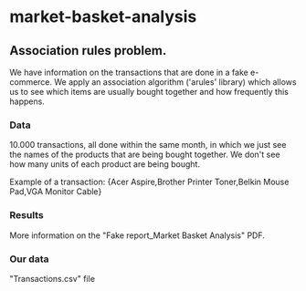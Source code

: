 # market-basket-analysis
## Association rules problem.

We have information on the transactions that are done in a fake e-commerce. We apply an association algorithm ('arules' library) which allows us to see which items are usually bought together and how frequently this happens. 

### Data
10.000 transactions, all done within the same month, in which we just see the names of the products that are being bought together.
We don't see how many units of each product are being bought.

Example of a transaction:
{Acer Aspire,Brother Printer Toner,Belkin Mouse Pad,VGA Monitor Cable}

### Results

More information on the "Fake report_Market Basket Analysis" PDF.

### Our data

"Transactions.csv" file

